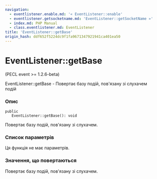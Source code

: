 ```yaml
---
navigation:
  - eventlistener.enable.md: '« EventListener::enable'
  - eventlistener.getsocketname.md: 'EventListener::getSocketName »'
  - index.md: PHP Manual
  - class.eventlistener.md: EventListener
title: 'EventListener::getBase'
origin_hash: ddf652f5224dc9f1fa9671347921941ca401ea50
---
```

# EventListener::getBase

(PECL event >= 1.2.6-beta)

EventListener::getBase - Повертає базу подій, пов'язану зі слухачем подій

### Опис

```methodsynopsis
public
   EventListener::getBase(): void
```

Повертає базу подій, пов'язану зі слухачем.

### Список параметрів

Ця функція не має параметрів.

### Значення, що повертаються

Повертає базу подій, пов'язану зі слухачем.

